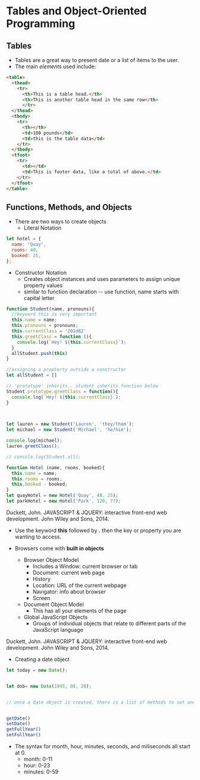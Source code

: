 # Tables and Object-Oriented Programming

## Tables

- Tables are a great way to present date or a list of items to the user.
- The main _elements_ used include:

```html
<table>
  <thead>
    <tr>
      <th>This is a table head.</th>
      <th>This is another table head in the same row</th>
      </tr>
  </thead>
  <tbody>
    <tr>
      <th></th>
      <td>100 pounds</td>
      <td>this is the table data</td>
    </tr>
  </tbody>
  <tfoot>
    <tr>
      <td></td>
      <td>This is footer data, like a total of above.</td>
    </tr>
  </tfoot>
</table>
```

## Functions, Methods, and Objects

- There are two ways to create objects
  - Literal Notation

```js
let hotel = {
  name: "Quay",
  rooms: 40,
  booked: 25,
};
```

- Constructor Notation
  - Creates object instances and uses parameters to assign unique property values
  - similar to function declaration -- use function, name starts with capital letter

```js
function Student(name, pronouns){
  //keyword this is very important
  this.name = name;
  this.pronouns = pronouns;
  this.currentClass = '201d82'
  this.greetClass = function (){
    console.log(`Hey! ${this.currentClass}`);
  }
  allStudent.push(this)
}

//assigning a propterty outside a constructor
let allStudent = []

// 'prototype' inherits.. student inherits function below
Student.prototype.greetClass = function(){
  console.log(`Hey! ${this.currentClass}`);
}

  

let lauren = new Student('Lauren', 'they/them');
let michael = new Student('Michael', 'he/him');

console.log(michael);
lauren.greetClass();

// console.log(Student.all);

```

```js
function Hotel (name, rooms, booked){
  this.name = name;
  this.rooms = rooms;
  this.booked - booked;
}
let quayHotel = new Hotel('Quay', 40. 25);
let parkHotel = new Hotel('Park', 120, 77);
```

Duckett, John. JAVASCRIPT &amp; JQUERY: interactive front-end web development. John Wiley and Sons, 2014.

- Use the keyword **this** followed by **.** then the key or property you are wanting to access.

- Browsers come with **built in objects**
  - Browser Object Model
    - Includes a Window: current browser or tab
    - Document: current web page
    - History
    - Location: URL of the current webpage
    - Navigator: info about browser
    - Screen
  - Document Object Model
    - This has all your elements of the page
  - Global JavaScript Objects
    - Groups of individual objects that relate to different parts of the JavaScript language

Duckett, John. JAVASCRIPT &amp; JQUERY: interactive front-end web development. John Wiley and Sons, 2014.

- Creating a date object

```js
let today = new Date();


let dob= new Date(1995, 08, 28);


// once a date object is created, there is a list of methods to set and retrieve time and date.


getDate()
setDate()
getFullYear()
setFullYear()
```

- The syntax for month, hour, minutes, seconds, and miliseconds all start at 0.
  - month: 0-11
  - hour: 0-23
  - minutes: 0-59